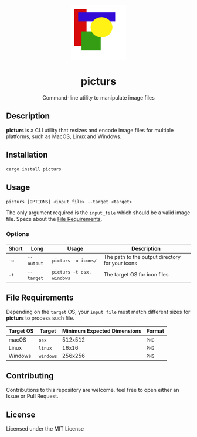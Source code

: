 <div align="center">
  <img src="https://raw.githubusercontent.com/EstebanBorai/picturs/main/assets/test.png" height="150" width="150" />
  <h1>picturs</h1>
  <span>Command-line utility to manipulate image files</span>
</div>

## Description

**picturs** is a CLI utility that resizes and encode image files for multiple platforms, such
as MacOS, Linux and Windows.

## Installation

```bash
cargo install picturs
```

## Usage

`picturs [OPTIONS] <input_file> --target <target>`

The only argument required is the `input_file` which should be a valid image file. Specs
about the [File Requirements](https://github.com/estebanborai/picturs#file-requirements).

### Options

Short | Long | Usage | Description
-- | -- | -- | --
`-o` | `--output` | `picturs -o icons/` | The path to the output directory for your icons
`-t` | `--target` | `picturs -t osx, windows` | The target OS for icon files

## File Requirements

Depending on the `target` OS, your `input file` must match different sizes for
**picturs** to process such file.

Target OS | Target | Minimum Expected Dimensions | Format
--- | --- | --- | ---
macOS | `osx` | 512x512 | `PNG`
Linux | `linux` | 16x16 | `PNG`
Windows | `windows` | 256x256 | `PNG`


## Contributing

Contributions to this repository are welcome, feel free to open either an Issue or
Pull Request.

## License

Licensed under the MIT License
